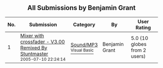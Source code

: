 ﻿<div align="center">

## All Submissions by Benjamin Grant

</div>

No.  | Submission | Category | By   | User Rating
---- | ---------- | -------- | ---- | -----------
1 | [Mixer with crossfader \- V3\.00 Remixed By Stuntmaster<br /><sup>2005-07-10 22:24:14</sup>](https://github.com/Planet-Source-Code/benjamin-grant-mixer-with-crossfader-v3-00-remixed-by-stuntmaster__1-61621) | [Sound/MP3<br /><sup>Visual Basic</sup>](../ByCategory/sound-mp3__1-45.md) | Benjamin Grant | 5.0 (10 globes from 2 users)
